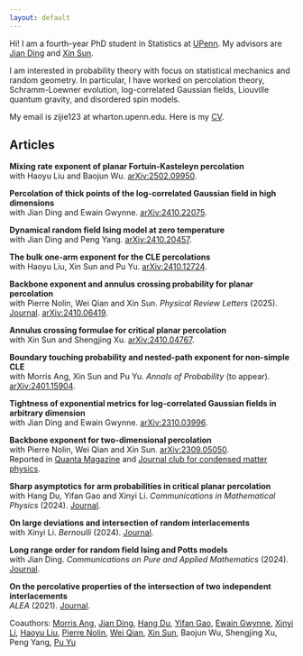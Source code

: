 ```yaml
---
layout: default
---
```


Hi! I am a fourth-year PhD student in Statistics at [UPenn](https://statistics.wharton.upenn.edu). My advisors are [Jian Ding](https://www.math.pku.edu.cn/teachers/dingjian/index.html) and [Xin Sun](https://web.sas.upenn.edu/xinsun/).

I am interested in probability theory with focus on statistical mechanics and random geometry. In particular, I have worked on percolation theory, Schramm-Loewner evolution, log-correlated Gaussian fields, Liouville quantum gravity, and disordered spin models.

My email is zijie123 at wharton.upenn.edu. Here is my [CV](cv.pdf).

## Articles

**Mixing rate exponent of planar Fortuin-Kasteleyn percolation** <br>
with Haoyu Liu and Baojun Wu. [arXiv:2502.09950](https://arxiv.org/abs/2502.09950).

**Percolation of thick points of the log-correlated Gaussian field in high dimensions** <br>
with Jian Ding and Ewain Gwynne. [arXiv:2410.22075](https://arxiv.org/abs/2410.22075).

**Dynamical random field Ising model at zero temperature** <br>
with Jian Ding and Peng Yang. [arXiv:2410.20457](https://arxiv.org/abs/2410.20457).

**The bulk one-arm exponent for the CLE percolations** <br>
with Haoyu Liu, Xin Sun and Pu Yu. [arXiv:2410.12724](https://arxiv.org/abs/2410.12724).

**Backbone exponent and annulus crossing probability for planar percolation** <br>
with Pierre Nolin, Wei Qian and Xin Sun. _Physical Review Letters_ (2025). [Journal](https://journals.aps.org/prl/abstract/10.1103/PhysRevLett.134.117101). [arXiv:2410.06419](https://arxiv.org/abs/2410.06419).

**Annulus crossing formulae for critical planar percolation** <br>
with Xin Sun and Shengjing Xu. [arXiv:2410.04767](https://arxiv.org/abs/2410.04767).

**Boundary touching probability and nested-path exponent for non-simple CLE** <br>
with Morris Ang, Xin Sun and Pu Yu. _Annals of Probability_ (to appear). [arXiv:2401.15904](https://arxiv.org/abs/2401.15904).

**Tightness of exponential metrics for log-correlated Gaussian fields in arbitrary dimension** <br>
with Jian Ding and Ewain Gwynne. [arXiv:2310.03996](https://arxiv.org/abs/2310.03996).

**Backbone exponent for two-dimensional percolation** <br>
with Pierre Nolin, Wei Qian and Xin Sun. [arXiv:2309.05050](https://arxiv.org/abs/2309.05050). <br>
Reported in [Quanta Magazine](https://www.quantamagazine.org/maze-proof-establishes-a-backbone-for-statistical-mechanics-20240207/) and [Journal club for condensed matter physics](https://www.condmatjclub.org/jccm_december_2023_01/).

**Sharp asymptotics for arm probabilities in critical planar percolation** <br>
with Hang Du, Yifan Gao and Xinyi Li. _Communications in Mathematical Physics_ (2024). [Journal](https://link.springer.com/article/10.1007/s00220-024-05028-0).

**On large deviations and intersection of random interlacements** <br>
with Xinyi Li. _Bernoulli_ (2024). [Journal](https://projecteuclid.org/journals/bernoulli/volume-30/issue-3/On-large-deviations-and-intersection-of-random-interlacements/10.3150/23-BEJ1666.short).

**Long range order for random field Ising and Potts models** <br>
with Jian Ding. _Communications on Pure and Applied Mathematics_ (2024). [Journal](https://onlinelibrary.wiley.com/doi/abs/10.1002/cpa.22127).

**On the percolative properties of the intersection of two independent interlacements** <br>
_ALEA_ (2021). [Journal](https://alea.math.cnrs.fr/articles/v18/18-40.pdf).

Coauthors: [Morris Ang](https://sites.google.com/ucsd.edu/moang/), [Jian Ding](https://www.math.pku.edu.cn/teachers/dingjian/index.html), [Hang Du](https://hangdu2000.github.io/MyHomePage/), [Yifan Gao](https://gao-yifan.github.io/), [Ewain Gwynne](https://math.uchicago.edu/~ewain/), [Xinyi Li](http://faculty.bicmr.pku.edu.cn/~xinyili/), [Haoyu Liu](https://lhy0629.github.io/), [Pierre Nolin](https://www.cityu.edu.hk/stfprofile/bpmnolin.htm), [Wei Qian](https://qian.perso.math.cnrs.fr/), [Xin Sun](https://web.sas.upenn.edu/xinsun/), Baojun Wu, Shengjing Xu, Peng Yang, [Pu Yu](https://math.mit.edu/~puyu1516/)
